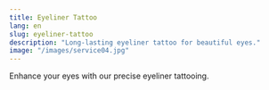 ```yaml
---
title: Eyeliner Tattoo
lang: en
slug: eyeliner-tattoo
description: "Long-lasting eyeliner tattoo for beautiful eyes."
image: "/images/service04.jpg"
---
```

Enhance your eyes with our precise eyeliner tattooing.
